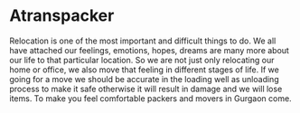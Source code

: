 # Atranspacker
Relocation is one of the most important and difficult things to do. We all have attached our feelings, emotions, hopes, dreams are many more about our life to that particular location. So we are not just only relocating our home or office, we also move that feeling in different stages of life. If we going for a move we should be accurate in the loading well as unloading process to make it safe otherwise it will result in damage and we will lose items. To make you feel comfortable packers and movers in Gurgaon come.
